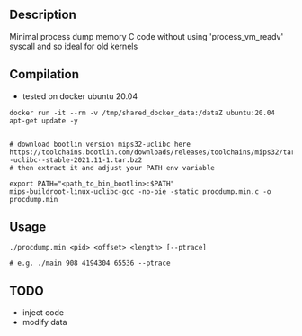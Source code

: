 ## Description
Minimal process dump memory C code without using 'process_vm_readv' syscall and so ideal for old kernels


## Compilation
 - tested on docker ubuntu 20.04

```
docker run -it --rm -v /tmp/shared_docker_data:/dataZ ubuntu:20.04 
apt-get update -y


# download bootlin version mips32-uclibc here https://toolchains.bootlin.com/downloads/releases/toolchains/mips32/tarballs/mips32--uclibc--stable-2021.11-1.tar.bz2
# then extract it and adjust your PATH env variable

export PATH="<path_to_bin_bootlin>:$PATH"
mips-buildroot-linux-uclibc-gcc -no-pie -static procdump.min.c -o procdump.min
```


## Usage


```
./procdump.min <pid> <offset> <length> [--ptrace]

# e.g. ./main 908 4194304 65536 --ptrace

```


## TODO
 - inject code
 - modify data
